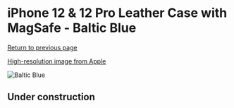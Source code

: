 # iPhone 12 & 12 Pro Leather Case with MagSafe - Baltic Blue

[Return to previous page](/iphone_12)

[High-resolution image from Apple](https://store.storeimages.cdn-apple.com/8756/as-images.apple.com/is/MHKE3?wid=4500&hei=4500&fmt=png)

<div style="width: 512px"><img src="/almost_uncompressed/MHKE3.webp" alt="Baltic Blue"></div>

## Under construction
